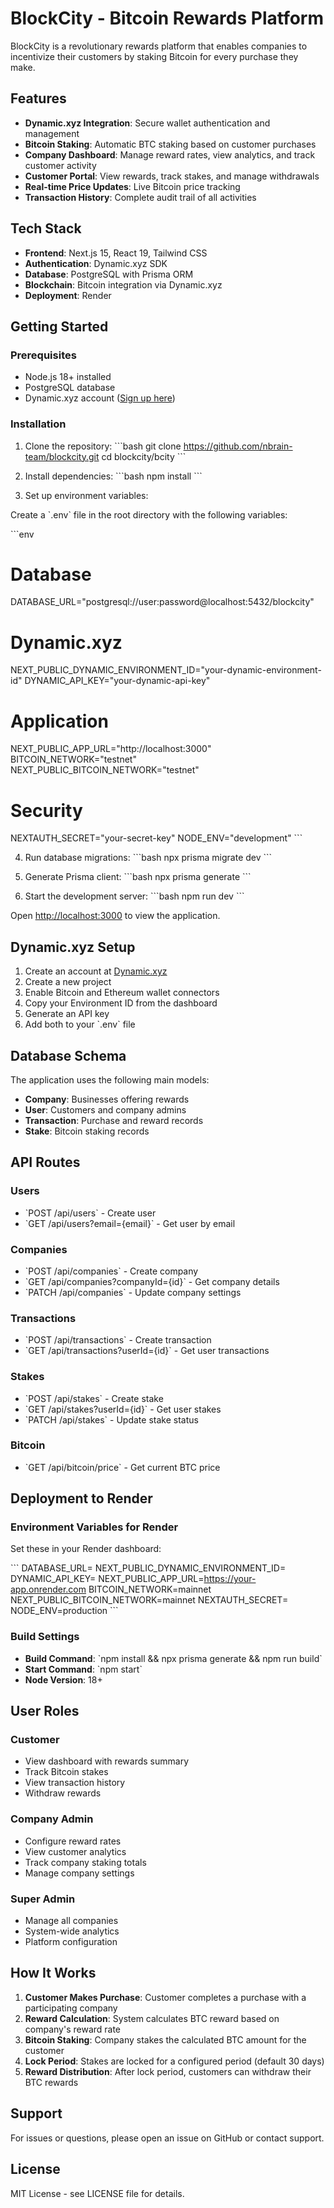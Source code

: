 # BlockCity - Bitcoin Rewards Platform

BlockCity is a revolutionary rewards platform that enables companies to incentivize their customers by staking Bitcoin for every purchase they make.

## Features

- **Dynamic.xyz Integration**: Secure wallet authentication and management
- **Bitcoin Staking**: Automatic BTC staking based on customer purchases
- **Company Dashboard**: Manage reward rates, view analytics, and track customer activity
- **Customer Portal**: View rewards, track stakes, and manage withdrawals
- **Real-time Price Updates**: Live Bitcoin price tracking
- **Transaction History**: Complete audit trail of all activities

## Tech Stack

- **Frontend**: Next.js 15, React 19, Tailwind CSS
- **Authentication**: Dynamic.xyz SDK
- **Database**: PostgreSQL with Prisma ORM
- **Blockchain**: Bitcoin integration via Dynamic.xyz
- **Deployment**: Render

## Getting Started

### Prerequisites

- Node.js 18+ installed
- PostgreSQL database
- Dynamic.xyz account ([Sign up here](https://app.dynamic.xyz/))

### Installation

1. Clone the repository:
\`\`\`bash
git clone https://github.com/nbrain-team/blockcity.git
cd blockcity/bcity
\`\`\`

2. Install dependencies:
\`\`\`bash
npm install
\`\`\`

3. Set up environment variables:

Create a \`.env\` file in the root directory with the following variables:

\`\`\`env
# Database
DATABASE_URL="postgresql://user:password@localhost:5432/blockcity"

# Dynamic.xyz
NEXT_PUBLIC_DYNAMIC_ENVIRONMENT_ID="your-dynamic-environment-id"
DYNAMIC_API_KEY="your-dynamic-api-key"

# Application
NEXT_PUBLIC_APP_URL="http://localhost:3000"
BITCOIN_NETWORK="testnet"
NEXT_PUBLIC_BITCOIN_NETWORK="testnet"

# Security
NEXTAUTH_SECRET="your-secret-key"
NODE_ENV="development"
\`\`\`

4. Run database migrations:
\`\`\`bash
npx prisma migrate dev
\`\`\`

5. Generate Prisma client:
\`\`\`bash
npx prisma generate
\`\`\`

6. Start the development server:
\`\`\`bash
npm run dev
\`\`\`

Open [http://localhost:3000](http://localhost:3000) to view the application.

## Dynamic.xyz Setup

1. Create an account at [Dynamic.xyz](https://app.dynamic.xyz/)
2. Create a new project
3. Enable Bitcoin and Ethereum wallet connectors
4. Copy your Environment ID from the dashboard
5. Generate an API key
6. Add both to your \`.env\` file

## Database Schema

The application uses the following main models:

- **Company**: Businesses offering rewards
- **User**: Customers and company admins
- **Transaction**: Purchase and reward records
- **Stake**: Bitcoin staking records

## API Routes

### Users
- \`POST /api/users\` - Create user
- \`GET /api/users?email={email}\` - Get user by email

### Companies
- \`POST /api/companies\` - Create company
- \`GET /api/companies?companyId={id}\` - Get company details
- \`PATCH /api/companies\` - Update company settings

### Transactions
- \`POST /api/transactions\` - Create transaction
- \`GET /api/transactions?userId={id}\` - Get user transactions

### Stakes
- \`POST /api/stakes\` - Create stake
- \`GET /api/stakes?userId={id}\` - Get user stakes
- \`PATCH /api/stakes\` - Update stake status

### Bitcoin
- \`GET /api/bitcoin/price\` - Get current BTC price

## Deployment to Render

### Environment Variables for Render

Set these in your Render dashboard:

\`\`\`
DATABASE_URL=<your-render-postgres-url>
NEXT_PUBLIC_DYNAMIC_ENVIRONMENT_ID=<your-dynamic-env-id>
DYNAMIC_API_KEY=<your-dynamic-api-key>
NEXT_PUBLIC_APP_URL=https://your-app.onrender.com
BITCOIN_NETWORK=mainnet
NEXT_PUBLIC_BITCOIN_NETWORK=mainnet
NEXTAUTH_SECRET=<generate-secure-secret>
NODE_ENV=production
\`\`\`

### Build Settings

- **Build Command**: \`npm install && npx prisma generate && npm run build\`
- **Start Command**: \`npm start\`
- **Node Version**: 18+

## User Roles

### Customer
- View dashboard with rewards summary
- Track Bitcoin stakes
- View transaction history
- Withdraw rewards

### Company Admin
- Configure reward rates
- View customer analytics
- Track company staking totals
- Manage company settings

### Super Admin
- Manage all companies
- System-wide analytics
- Platform configuration

## How It Works

1. **Customer Makes Purchase**: Customer completes a purchase with a participating company
2. **Reward Calculation**: System calculates BTC reward based on company's reward rate
3. **Bitcoin Staking**: Company stakes the calculated BTC amount for the customer
4. **Lock Period**: Stakes are locked for a configured period (default 30 days)
5. **Reward Distribution**: After lock period, customers can withdraw their BTC rewards

## Support

For issues or questions, please open an issue on GitHub or contact support.

## License

MIT License - see LICENSE file for details.
